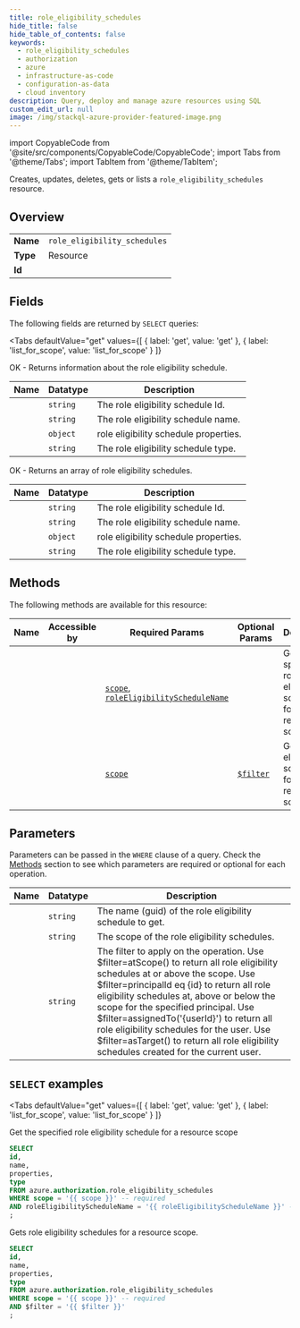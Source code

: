 ```yaml
--- 
title: role_eligibility_schedules
hide_title: false
hide_table_of_contents: false
keywords:
  - role_eligibility_schedules
  - authorization
  - azure
  - infrastructure-as-code
  - configuration-as-data
  - cloud inventory
description: Query, deploy and manage azure resources using SQL
custom_edit_url: null
image: /img/stackql-azure-provider-featured-image.png
---
```


import CopyableCode from '@site/src/components/CopyableCode/CopyableCode';
import Tabs from '@theme/Tabs';
import TabItem from '@theme/TabItem';

Creates, updates, deletes, gets or lists a <code>role_eligibility_schedules</code> resource.

## Overview
<table><tbody>
<tr><td><b>Name</b></td><td><code>role_eligibility_schedules</code></td></tr>
<tr><td><b>Type</b></td><td>Resource</td></tr>
<tr><td><b>Id</b></td><td><CopyableCode code="azure.authorization.role_eligibility_schedules" /></td></tr>
</tbody></table>

## Fields

The following fields are returned by `SELECT` queries:

<Tabs
    defaultValue="get"
    values={[
        { label: 'get', value: 'get' },
        { label: 'list_for_scope', value: 'list_for_scope' }
    ]}
>
<TabItem value="get">

OK - Returns information about the role eligibility schedule.

<table>
<thead>
    <tr>
    <th>Name</th>
    <th>Datatype</th>
    <th>Description</th>
    </tr>
</thead>
<tbody>
<tr>
    <td><CopyableCode code="id" /></td>
    <td><code>string</code></td>
    <td>The role eligibility schedule Id.</td>
</tr>
<tr>
    <td><CopyableCode code="name" /></td>
    <td><code>string</code></td>
    <td>The role eligibility schedule name.</td>
</tr>
<tr>
    <td><CopyableCode code="properties" /></td>
    <td><code>object</code></td>
    <td>role eligibility schedule properties.</td>
</tr>
<tr>
    <td><CopyableCode code="type" /></td>
    <td><code>string</code></td>
    <td>The role eligibility schedule type.</td>
</tr>
</tbody>
</table>
</TabItem>
<TabItem value="list_for_scope">

OK - Returns an array of role eligibility schedules.

<table>
<thead>
    <tr>
    <th>Name</th>
    <th>Datatype</th>
    <th>Description</th>
    </tr>
</thead>
<tbody>
<tr>
    <td><CopyableCode code="id" /></td>
    <td><code>string</code></td>
    <td>The role eligibility schedule Id.</td>
</tr>
<tr>
    <td><CopyableCode code="name" /></td>
    <td><code>string</code></td>
    <td>The role eligibility schedule name.</td>
</tr>
<tr>
    <td><CopyableCode code="properties" /></td>
    <td><code>object</code></td>
    <td>role eligibility schedule properties.</td>
</tr>
<tr>
    <td><CopyableCode code="type" /></td>
    <td><code>string</code></td>
    <td>The role eligibility schedule type.</td>
</tr>
</tbody>
</table>
</TabItem>
</Tabs>

## Methods

The following methods are available for this resource:

<table>
<thead>
    <tr>
    <th>Name</th>
    <th>Accessible by</th>
    <th>Required Params</th>
    <th>Optional Params</th>
    <th>Description</th>
    </tr>
</thead>
<tbody>
<tr>
    <td><a href="#get"><CopyableCode code="get" /></a></td>
    <td><CopyableCode code="select" /></td>
    <td><a href="#parameter-scope"><code>scope</code></a>, <a href="#parameter-roleEligibilityScheduleName"><code>roleEligibilityScheduleName</code></a></td>
    <td></td>
    <td>Get the specified role eligibility schedule for a resource scope</td>
</tr>
<tr>
    <td><a href="#list_for_scope"><CopyableCode code="list_for_scope" /></a></td>
    <td><CopyableCode code="select" /></td>
    <td><a href="#parameter-scope"><code>scope</code></a></td>
    <td><a href="#parameter-$filter"><code>$filter</code></a></td>
    <td>Gets role eligibility schedules for a resource scope.</td>
</tr>
</tbody>
</table>

## Parameters

Parameters can be passed in the `WHERE` clause of a query. Check the [Methods](#methods) section to see which parameters are required or optional for each operation.

<table>
<thead>
    <tr>
    <th>Name</th>
    <th>Datatype</th>
    <th>Description</th>
    </tr>
</thead>
<tbody>
<tr id="parameter-roleEligibilityScheduleName">
    <td><CopyableCode code="roleEligibilityScheduleName" /></td>
    <td><code>string</code></td>
    <td>The name (guid) of the role eligibility schedule to get.</td>
</tr>
<tr id="parameter-scope">
    <td><CopyableCode code="scope" /></td>
    <td><code>string</code></td>
    <td>The scope of the role eligibility schedules.</td>
</tr>
<tr id="parameter-$filter">
    <td><CopyableCode code="$filter" /></td>
    <td><code>string</code></td>
    <td>The filter to apply on the operation. Use $filter=atScope() to return all role eligibility schedules at or above the scope. Use $filter=principalId eq &#123;id&#125; to return all role eligibility schedules at, above or below the scope for the specified principal. Use $filter=assignedTo('&#123;userId&#125;') to return all role eligibility schedules for the user. Use $filter=asTarget() to return all role eligibility schedules created for the current user.</td>
</tr>
</tbody>
</table>

## `SELECT` examples

<Tabs
    defaultValue="get"
    values={[
        { label: 'get', value: 'get' },
        { label: 'list_for_scope', value: 'list_for_scope' }
    ]}
>
<TabItem value="get">

Get the specified role eligibility schedule for a resource scope

```sql
SELECT
id,
name,
properties,
type
FROM azure.authorization.role_eligibility_schedules
WHERE scope = '{{ scope }}' -- required
AND roleEligibilityScheduleName = '{{ roleEligibilityScheduleName }}' -- required
;
```
</TabItem>
<TabItem value="list_for_scope">

Gets role eligibility schedules for a resource scope.

```sql
SELECT
id,
name,
properties,
type
FROM azure.authorization.role_eligibility_schedules
WHERE scope = '{{ scope }}' -- required
AND $filter = '{{ $filter }}'
;
```
</TabItem>
</Tabs>
